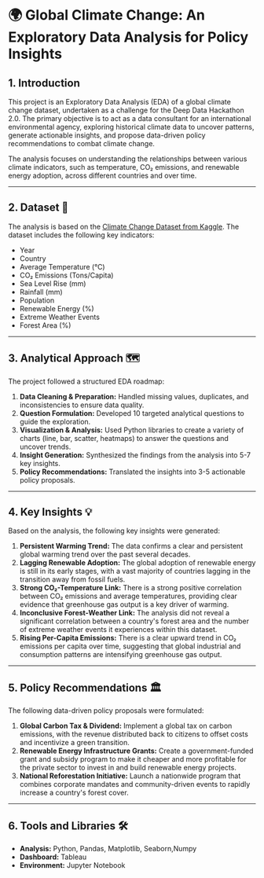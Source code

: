# 🌍 Global Climate Change: An Exploratory Data Analysis for Policy Insights

## 1. Introduction

This project is an Exploratory Data Analysis (EDA) of a global climate change dataset, undertaken as a challenge for the Deep Data Hackathon 2.0. The primary objective is to act as a data consultant for an international environmental agency, exploring historical climate data to uncover patterns, generate actionable insights, and propose data-driven policy recommendations to combat climate change.

The analysis focuses on understanding the relationships between various climate indicators, such as temperature, CO₂ emissions, and renewable energy adoption, across different countries and over time.

---

## 2. Dataset 💾

The analysis is based on the [Climate Change Dataset from Kaggle](https://www.kaggle.com/datasets/bhadramohit/climate-change-dataset). The dataset includes the following key indicators:
- Year
- Country
- Average Temperature (°C)
- CO₂ Emissions (Tons/Capita)
- Sea Level Rise (mm)
- Rainfall (mm)
- Population
- Renewable Energy (%)
- Extreme Weather Events
- Forest Area (%)

---

## 3. Analytical Approach 🗺️

The project followed a structured EDA roadmap:
1.  **Data Cleaning & Preparation:** Handled missing values, duplicates, and inconsistencies to ensure data quality.
2.  **Question Formulation:** Developed 10 targeted analytical questions to guide the exploration.
3.  **Visualization & Analysis:** Used Python libraries to create a variety of charts (line, bar, scatter, heatmaps) to answer the questions and uncover trends.
4.  **Insight Generation:** Synthesized the findings from the analysis into 5-7 key insights.
5.  **Policy Recommendations:** Translated the insights into 3-5 actionable policy proposals.

---

## 4. Key Insights 💡

Based on the analysis, the following key insights were generated:

1.  **Persistent Warming Trend:** The data confirms a clear and persistent global warming trend over the past several decades.
2.  **Lagging Renewable Adoption:** The global adoption of renewable energy is still in its early stages, with a vast majority of countries lagging in the transition away from fossil fuels.
3.  **Strong CO₂-Temperature Link:** There is a strong positive correlation between CO₂ emissions and average temperatures, providing clear evidence that greenhouse gas output is a key driver of warming.
4.  **Inconclusive Forest-Weather Link:** The analysis did not reveal a significant correlation between a country's forest area and the number of extreme weather events it experiences within this dataset.
5.  **Rising Per-Capita Emissions:** There is a clear upward trend in CO₂ emissions per capita over time, suggesting that global industrial and consumption patterns are intensifying greenhouse gas output.

---

## 5. Policy Recommendations 🏛️

The following data-driven policy proposals were formulated:

1.  **Global Carbon Tax & Dividend:** Implement a global tax on carbon emissions, with the revenue distributed back to citizens to offset costs and incentivize a green transition.
2.  **Renewable Energy Infrastructure Grants:** Create a government-funded grant and subsidy program to make it cheaper and more profitable for the private sector to invest in and build renewable energy projects.
3.  **National Reforestation Initiative:** Launch a nationwide program that combines corporate mandates and community-driven events to rapidly increase a country's forest cover.

---

## 6. Tools and Libraries 🛠️

-   **Analysis:** Python, Pandas, Matplotlib, Seaborn,Numpy
-   **Dashboard:** Tableau
-   **Environment:** Jupyter Notebook
  

